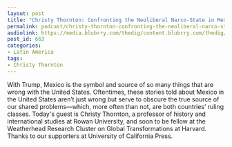 ```yaml
---
layout: post
title: "Christy Thornton: Confronting the Neoliberal Narco-State in Mexico"
permalink: podcast/christy-thornton-confronting-the-neoliberal-narco-state-in-mexico/
audiolink: https://media.blubrry.com/thedig/content.blubrry.com/thedig/The_Dig_-_EP_39_-_Thornton.mp3
post_id: 663
categories: 
- Latin America
tags: 
- Christy Thornton
---
```


With Trump, Mexico is the symbol and source of so many things that are wrong with the United States. Oftentimes, these stories told about Mexico in the United States aren’t just wrong but serve to obscure the true source of our shared problems—which, more often than not, are both countries’ ruling classes. Today's guest is Christy Thornton, a professor of history and international studies at Rowan University, and soon to be fellow at the Weatherhead Research Cluster on Global Transformations at Harvard. Thanks to our supporters at University of California Press.